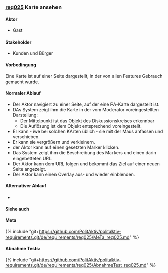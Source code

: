 
### [req025](https://github.com/PolitAktiv/politaktiv-requirements/tree/master/de/requirements/req025/req025.md) Karte ansehen

#### Aktor
 * Gast


#### Stakeholder
 * Kunden und Bürger


#### Vorbedingung
Eine Karte ist auf einer Seite dargestellt, in der von allen Features Gebrauch gemacht wurde.


#### Normaler Ablauf
 * Der Aktor navigiert zu einer Seite, auf der eine PA-Karte dargestellt ist.
 * DAs System zeigt ihm die Karte in der vom Moderator voreingestellten Darstellung:
   * Der Mittelpunkt ist das Objekt des Diskussionskreises erkennbar
   * Die Auflösung ist dem Objekt entsprechend voreingestellt.
 * Er kann - iwe bei solchen KArten üblich - sie mit der Maus anfassen und verschieben.
 * Er kann sie vergrößern und verkleinern.
 * der Aktor kann auf einen gesetzten Marker klicken.
 * Das System zeigt ihm die Beschreibung des Markers und einen darin eingebetteten URL.
 * Der Aktor kann dem URL folgen und bekommt das Ziel auf einer neuen Seite angezeigt.
 * Der Aktor kann einen Overlay aus- und wieder einblenden.


#### Alternativer Ablauf
 * 


#### Siehe auch

#### Meta
{% include "git+https://github.com/PolitAktiv/politaktiv-requirements.git/de/requirements/req025/MeTa_req025.md" %} 


#### Abnahme Tests:
{% include "git+https://github.com/PolitAktiv/politaktiv-requirements.git/de/requirements/req025/AbnahmeTest_req025.md" %} 